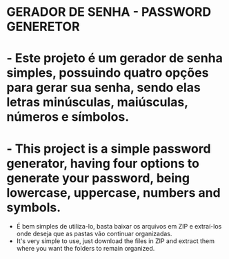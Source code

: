 # GERADOR DE SENHA - PASSWORD GENERETOR

# - Este projeto é um gerador de senha simples, possuindo quatro opções para gerar sua senha, sendo elas letras minúsculas, maiúsculas, números e símbolos.
# - This project is a simple password generator, having four options to generate your password, being lowercase, uppercase, numbers and symbols.

- É bem simples de utiliza-lo, basta baixar os arquivos em ZIP e extraí-los onde deseja que as pastas vão continuar organizadas.
- It's very simple to use, just download the files in ZIP and extract them where you want the folders to remain organized.
